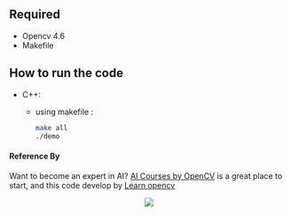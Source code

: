 ## Required 
* Opencv 4.6
* Makefile

## How to run the code 

* C++:

  * using makefile :
    ```bash
    make all
    ./demo
    ```

#### Reference By

Want to become an expert in AI? [AI Courses by OpenCV](https://opencv.org/courses/) is a great place to start, and this code develop by [Learn opencv](https://learnopencv.com/)

<a href="https://opencv.org/courses/">
<p align="center"> 
<img src="https://www.learnopencv.com/wp-content/uploads/2020/04/AI-Courses-By-OpenCV-Github.png">
</p>
</a>
